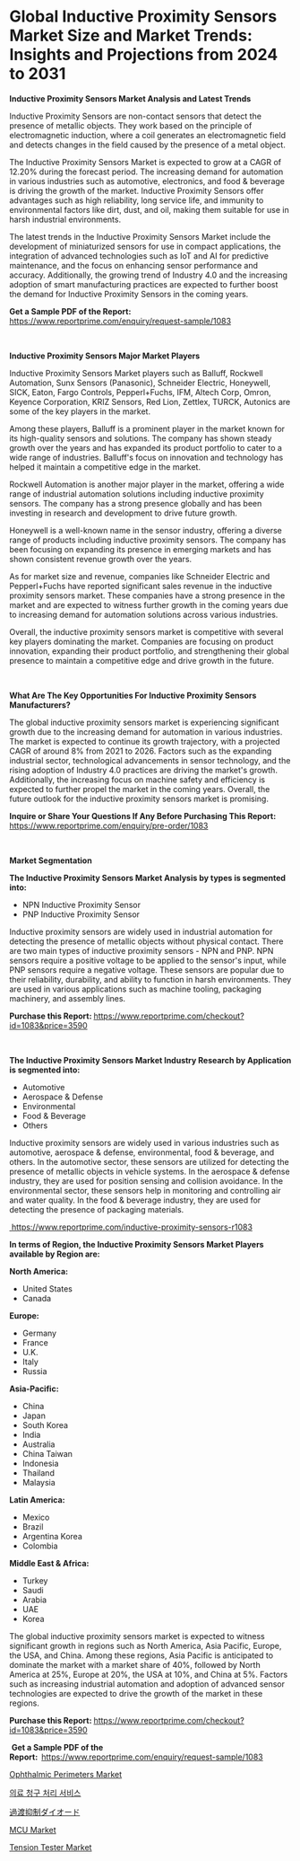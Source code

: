 <p><h1>Global Inductive Proximity Sensors Market Size and Market Trends: Insights and Projections from 2024 to 2031</h1></p><p><strong>Inductive Proximity Sensors Market Analysis and Latest Trends</strong></p>
<p><p>Inductive Proximity Sensors are non-contact sensors that detect the presence of metallic objects. They work based on the principle of electromagnetic induction, where a coil generates an electromagnetic field and detects changes in the field caused by the presence of a metal object.</p><p>The Inductive Proximity Sensors Market is expected to grow at a CAGR of 12.20% during the forecast period. The increasing demand for automation in various industries such as automotive, electronics, and food & beverage is driving the growth of the market. Inductive Proximity Sensors offer advantages such as high reliability, long service life, and immunity to environmental factors like dirt, dust, and oil, making them suitable for use in harsh industrial environments.</p><p>The latest trends in the Inductive Proximity Sensors Market include the development of miniaturized sensors for use in compact applications, the integration of advanced technologies such as IoT and AI for predictive maintenance, and the focus on enhancing sensor performance and accuracy. Additionally, the growing trend of Industry 4.0 and the increasing adoption of smart manufacturing practices are expected to further boost the demand for Inductive Proximity Sensors in the coming years.</p></p>
<p><strong>Get a Sample PDF of the Report:&nbsp;</strong> <a href="https://www.reportprime.com/enquiry/request-sample/1083">https://www.reportprime.com/enquiry/request-sample/1083</a></p>
<p>&nbsp;</p>
<p><strong>Inductive Proximity Sensors Major Market Players</strong></p>
<p><p>Inductive Proximity Sensors Market players such as Balluff, Rockwell Automation, Sunx Sensors (Panasonic), Schneider Electric, Honeywell, SICK, Eaton, Fargo Controls, Pepperl+Fuchs, IFM, Altech Corp, Omron, Keyence Corporation, KRIZ Sensors, Red Lion, Zettlex, TURCK, Autonics are some of the key players in the market.</p><p>Among these players, Balluff is a prominent player in the market known for its high-quality sensors and solutions. The company has shown steady growth over the years and has expanded its product portfolio to cater to a wide range of industries. Balluff's focus on innovation and technology has helped it maintain a competitive edge in the market.</p><p>Rockwell Automation is another major player in the market, offering a wide range of industrial automation solutions including inductive proximity sensors. The company has a strong presence globally and has been investing in research and development to drive future growth.</p><p>Honeywell is a well-known name in the sensor industry, offering a diverse range of products including inductive proximity sensors. The company has been focusing on expanding its presence in emerging markets and has shown consistent revenue growth over the years.</p><p>As for market size and revenue, companies like Schneider Electric and Pepperl+Fuchs have reported significant sales revenue in the inductive proximity sensors market. These companies have a strong presence in the market and are expected to witness further growth in the coming years due to increasing demand for automation solutions across various industries.</p><p>Overall, the inductive proximity sensors market is competitive with several key players dominating the market. Companies are focusing on product innovation, expanding their product portfolio, and strengthening their global presence to maintain a competitive edge and drive growth in the future.</p></p>
<p>&nbsp;</p>
<p><strong>What Are The Key Opportunities For Inductive Proximity Sensors Manufacturers?</strong></p>
<p><p>The global inductive proximity sensors market is experiencing significant growth due to the increasing demand for automation in various industries. The market is expected to continue its growth trajectory, with a projected CAGR of around 8% from 2021 to 2026. Factors such as the expanding industrial sector, technological advancements in sensor technology, and the rising adoption of Industry 4.0 practices are driving the market's growth. Additionally, the increasing focus on machine safety and efficiency is expected to further propel the market in the coming years. Overall, the future outlook for the inductive proximity sensors market is promising.</p></p>
<p><strong>Inquire or Share Your Questions If Any Before Purchasing This Report:</strong> <a href="https://www.reportprime.com/enquiry/pre-order/1083">https://www.reportprime.com/enquiry/pre-order/1083</a></p>
<p>&nbsp;</p>
<p><strong>Market Segmentation</strong></p>
<p><strong>The Inductive Proximity Sensors Market Analysis by types is segmented into:</strong></p>
<p><ul><li>NPN Inductive Proximity Sensor</li><li>PNP Inductive Proximity Sensor</li></ul></p>
<p><p>Inductive proximity sensors are widely used in industrial automation for detecting the presence of metallic objects without physical contact. There are two main types of inductive proximity sensors - NPN and PNP. NPN sensors require a positive voltage to be applied to the sensor's input, while PNP sensors require a negative voltage. These sensors are popular due to their reliability, durability, and ability to function in harsh environments. They are used in various applications such as machine tooling, packaging machinery, and assembly lines.</p></p>
<p><strong>Purchase this Report:&nbsp;</strong><a href="https://www.reportprime.com/checkout?id=1083&price=3590">https://www.reportprime.com/checkout?id=1083&price=3590</a></p>
<p>&nbsp;</p>
<p><strong>The Inductive Proximity Sensors Market Industry Research by Application is segmented into:</strong></p>
<p><ul><li>Automotive</li><li>Aerospace & Defense</li><li>Environmental</li><li>Food & Beverage</li><li>Others</li></ul></p>
<p><p>Inductive proximity sensors are widely used in various industries such as automotive, aerospace & defense, environmental, food & beverage, and others. In the automotive sector, these sensors are utilized for detecting the presence of metallic objects in vehicle systems. In the aerospace & defense industry, they are used for position sensing and collision avoidance. In the environmental sector, these sensors help in monitoring and controlling air and water quality. In the food & beverage industry, they are used for detecting the presence of packaging materials.</p></p>
<p><a href="https://www.reportprime.com/inductive-proximity-sensors-r1083">&nbsp;https://www.reportprime.com/inductive-proximity-sensors-r1083</a></p>
<p><strong>In terms of Region, the Inductive Proximity Sensors Market Players available by Region are:</strong></p>
<p>
    <p> <strong> North America: </strong>
        <ul>
            <li>United States</li>
            <li>Canada</li>
        </ul>
        </p> 
    <p> <strong> Europe: </strong>
        <ul>
            <li>Germany</li>
            <li>France</li>
            <li>U.K.</li>
            <li>Italy</li>
            <li>Russia</li>
        </ul>
        </p> 
    <p> <strong> Asia-Pacific: </strong>
        <ul>
            <li>China</li>
            <li>Japan</li>
            <li>South Korea</li>
            <li>India</li>
            <li>Australia</li>
            <li>China Taiwan</li>
            <li>Indonesia</li>
            <li>Thailand</li>
            <li>Malaysia</li>
        </ul>
        </p> 
    <p> <strong> Latin America: </strong>
        <ul>
            <li>Mexico</li>
            <li>Brazil</li>
            <li>Argentina Korea</li>
            <li>Colombia</li>
        </ul>
        </p> 
    <p> <strong> Middle East & Africa: </strong>
        <ul>
            <li>Turkey</li>
            <li>Saudi</li>
            <li>Arabia</li>
            <li>UAE</li>
            <li>Korea</li>
        </ul>
    </p>
    </p>
<p><p>The global inductive proximity sensors market is expected to witness significant growth in regions such as North America, Asia Pacific, Europe, the USA, and China. Among these regions, Asia Pacific is anticipated to dominate the market with a market share of 40%, followed by North America at 25%, Europe at 20%, the USA at 10%, and China at 5%. Factors such as increasing industrial automation and adoption of advanced sensor technologies are expected to drive the growth of the market in these regions.</p></p>
<p><strong>Purchase this Report: </strong><a href="https://www.reportprime.com/checkout?id=1083&price=3590">https://www.reportprime.com/checkout?id=1083&price=3590</a></p>
<p>&nbsp;<strong>Get a Sample PDF of the Report:&nbsp;&nbsp;</strong><a href="https://www.reportprime.com/enquiry/request-sample/1083">https://www.reportprime.com/enquiry/request-sample/1083</a></p>
<p><strong></strong></p>
<p><p><a href="https://issuu.com/reportprime-2/docs/ophthalmic-perimeters-market-size-2030.pptx">Ophthalmic Perimeters Market</a></p><p><a href="https://medium.com/@davionolson1/%EC%9D%98%ED%95%99-%EC%B2%AD%EA%B5%AC-%EC%B2%98%EB%A6%AC-%EC%84%9C%EB%B9%84%EC%8A%A4-%EC%8B%9C%EC%9E%A5-%EB%8F%99%ED%96%A5-%EB%B0%8F-%EB%B6%84%EC%84%9D-%EB%AF%B8%EB%9E%98-%EC%84%B1%EC%9E%A5%EC%9D%84-%EC%9C%84%ED%95%9C-%EA%B8%B0%ED%9A%8C%EC%99%80-%EA%B3%BC%EC%A0%9C-2024-2031-3f6afc3a5bdc">의료 청구 처리 서비스</a></p><p><a href="https://github.com/NikitaBruen/Market-Research-Report-List-1/blob/main/648624510294.md">過渡抑制ダイオード</a></p><p><a href="https://github.com/lsapaaep8/Market-Research-Report-List-1/blob/main/mcu-market.md">MCU Market</a></p><p><a href="https://medium.com/@jasmine.wilson5656/tension-tester-market-global-market-insights-and-sales-trends-2024-to-2031-254e925ea616">Tension Tester Market</a></p></p>